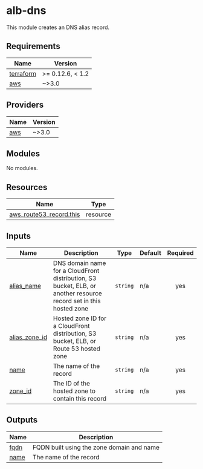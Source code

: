 # alb-dns
This module creates an DNS alias record.

<!-- BEGINNING OF PRE-COMMIT-TERRAFORM DOCS HOOK -->
## Requirements

| Name | Version |
|------|---------|
| <a name="requirement_terraform"></a> [terraform](#requirement\_terraform) | >= 0.12.6, < 1.2 |
| <a name="requirement_aws"></a> [aws](#requirement\_aws) | ~>3.0 |

## Providers

| Name | Version |
|------|---------|
| <a name="provider_aws"></a> [aws](#provider\_aws) | ~>3.0 |

## Modules

No modules.

## Resources

| Name | Type |
|------|------|
| [aws_route53_record.this](https://registry.terraform.io/providers/hashicorp/aws/latest/docs/resources/route53_record) | resource |

## Inputs

| Name | Description | Type | Default | Required |
|------|-------------|------|---------|:--------:|
| <a name="input_alias_name"></a> [alias\_name](#input\_alias\_name) | DNS domain name for a CloudFront distribution, S3 bucket, ELB, or another resource record set in this hosted zone | `string` | n/a | yes |
| <a name="input_alias_zone_id"></a> [alias\_zone\_id](#input\_alias\_zone\_id) | Hosted zone ID for a CloudFront distribution, S3 bucket, ELB, or Route 53 hosted zone | `string` | n/a | yes |
| <a name="input_name"></a> [name](#input\_name) | The name of the record | `string` | n/a | yes |
| <a name="input_zone_id"></a> [zone\_id](#input\_zone\_id) | The ID of the hosted zone to contain this record | `string` | n/a | yes |

## Outputs

| Name | Description |
|------|-------------|
| <a name="output_fqdn"></a> [fqdn](#output\_fqdn) | FQDN built using the zone domain and name |
| <a name="output_name"></a> [name](#output\_name) | The name of the record |
<!-- END OF PRE-COMMIT-TERRAFORM DOCS HOOK -->
